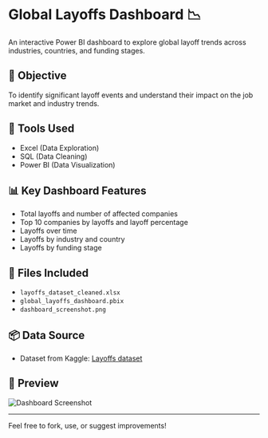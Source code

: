# Global Layoffs Dashboard 📉

An interactive Power BI dashboard to explore global layoff trends across industries, countries, and funding stages.

## 🧠 Objective
To identify significant layoff events and understand their impact on the job market and industry trends.

## 🧰 Tools Used
- Excel (Data Exploration)
- SQL (Data Cleaning)
- Power BI (Data Visualization)

## 📊 Key Dashboard Features
- Total layoffs and number of affected companies
- Top 10 companies by layoffs and layoff percentage
- Layoffs over time
- Layoffs by industry and country
- Layoffs by funding stage

## 📁 Files Included
- `layoffs_dataset_cleaned.xlsx`
- `global_layoffs_dashboard.pbix`
- `dashboard_screenshot.png`

## 📦 Data Source
- Dataset from Kaggle: [Layoffs dataset](https://www.kaggle.com/datasets/theakhilb/layoffs-data-2022)

## 📸 Preview

![Dashboard Screenshot](dashboard_screenshot.png)

---

Feel free to fork, use, or suggest improvements!
